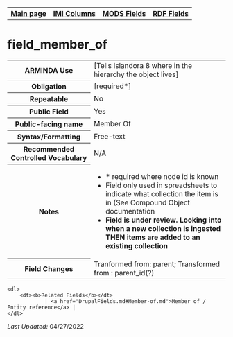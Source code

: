 <!DOCTYPE html>
<html>

<body>
<table style="width:100%">
  <tr>
    <th><a href="index.md">Main page</a></th>
	<th><a href="IMI.md">IMI Columns</a></th>
    <th><a href="MODS.md">MODS Fields</a></th>
    <th><a href="RDF.md">RDF Fields</a></th>
  </tr>
</table>

<h1>field_member_of</h1>
<table>
<tr>
	<th>ARMINDA Use</th>
	<td>[Tells Islandora 8 where in the hierarchy the object lives]</td>
</tr>
<tr>
	<th>Obligation</th>
	<td>[required*]</td>
</tr>
<tr>
	<th>Repeatable</th>
	<td>No</td>
</tr>
<tr>
	<th>Public Field</th>
	<td>Yes</td>
</tr>
<tr>
	<th>Public-facing name</th>
	<td>Member Of</td>
</tr>
<tr>
	<th>Syntax/Formatting</th>
	<td>Free-text</td>
</tr>
<tr>
	<th>Recommended Controlled Vocabulary</th>
	<td>N/A</td>
</tr>
<tr>
	<th>Notes</th>
	<td>
		<ul>
			<li>* required where node id is known</li>
			<li>Field only used in spreadsheets to indicate what collection the item is in (See Compound Object documentation</li>
			<li><b>Field is under review. Looking into when a new collection is ingested THEN items are added to an existing collection</b></li>
		</ul>
	</td>
</tr>
<tr>
	<th>Field Changes</th>
	<td>Tranformed from: parent; Transformed from : parent_id(?)</td>
</tr>
</table>

	<dl>
		<dt><b>Related Fields</b></dt>
				| <a href="DrupalFields.md#Member-of.md">Member of / Entity reference</a> | 
	</dl>
<p><i>Last Updated: </i>04/27/2022</p>
</body>
</html>